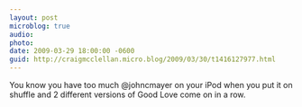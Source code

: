 ```yaml
---
layout: post
microblog: true
audio: 
photo: 
date: 2009-03-29 18:00:00 -0600
guid: http://craigmcclellan.micro.blog/2009/03/30/t1416127977.html
---
```

You know you have too much @johncmayer on your iPod when you put it on shuffle and 2 different versions of Good Love come on in a row.
